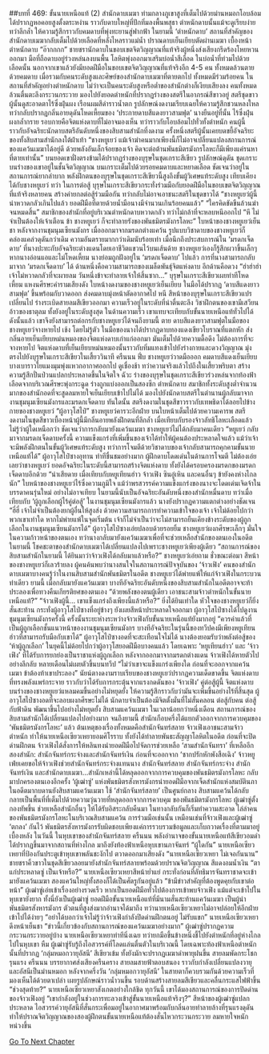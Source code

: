 ##บทที่ 469: ขั้นนายเหนือแท้ (2)
สำนักดาบเมฆา
ท่ามกลางภูเขาสูงที่เต็มไปด้วยม่านหมอกโอบล้อมได้ปรากฏหอคอยสูงตั้งตระหง่าน ราวกับดาบใหญ่ที่ปักทิ่มลงพื้นพสุธา
ตำหนักดาบนั้นแม้จะดูเรียบง่ายทว่าลึกล้ำ ให้ความรู้สึกราวกับคมดาบที่พุ่งทะยานสู่ฟากฟ้า
ในยามนี้ ‘ตำหนักดาบ’ สถานที่สำคัญของสำนักดาบเมฆากลับเต็มไปด้วยเลือดที่หลั่งไหลราวแม่น้ำ ปราณดาบเย็นเยียบตัดผ่านเมฆา
เบื้องหน้าตำหนักดาบ
“อ๊ากกกก”
ชายชรานักดาบในขอบเขตจิตวิญญาณที่แท้จริงผู้หนึ่งส่งเสียงกรีดร้องโหยหวนออกมา มือที่ถือดาบอยู่ร่วงหล่นลงบนพื้น โลหิตพุ่งออกมาเสริมบ่อน้ำสีเลือด
ในบ่อน้ำที่ท่วมไปด้วยเลือดนั้น
นอกจากเขาแล้วยังมียอดฝีมือในขอบเขตจิตวิญญาณที่แท้จริงอีก 4-5 คน ทั้งหมดล้วนตายด้วยคมดาบ
เมื่อรวมกับคนระดับสูงและศิษย์ของสำนักดาบเมฆาที่ตายตกไป ทั้งหมดมีร่วมร้อยคน
ในสถานที่สำคัญอย่างตำหนักดาบ ไม่ว่าจะเป็นคนระดับสูงหรือต่ำของสำนักต่างก็เงียบเสียงลง
คนทั้งหมดล้วนตื่นตะลึงกระวนกระวาย มองไปยังยอดตำหนักที่ปรากฏร่างของสตรีในอาภรณ์สีขาวอยู่
สตรีชุดขาวผู้นั้นดูสะอาดตาไร้ซึ่งฝุ่นผง เรือนผมสีดำราวน้ำตก รูปลักษณ์งดงามเรียบเฉยให้ความรู้สึกชวนหลงใหล ทว่ากลับปรากฏกลิ่นอายดุดันโหดเหี้ยมของ ‘ประกายดาบสีแดงยาวสามฟุต’
นางยืนอยู่ที่นั้น ไร้ซึ่งฝุ่นผงกล้ำกราย รอบกายคือจิตแห่งดาบที่ไม่อาจมองเห็น ทว่าราวกับโอบล้อมไปทั่วทั้งตำหนัก
คนผู้นี้ราวกับอัจฉริยะนักดาบสตรีอันดับหนึ่งของสิบสามสำนักที่งดงาม ครั้งหนึ่งสตรีผู้นั้นเคยบดขยี้อัจฉริยะของทั้งสิบสามสำนักลงใต้ฝ่าเท้า
“ชางหยูเยว่ แม้เจ้าฆ่าคนมากเพียงนี้ก็ไม่อาจเปลี่ยนแปลงสถานการณ์ของแคว้นเมฆาได้อยู่ดี ด้วยพลังอันเล็กจ้อยของเจ้า คิดจะต่อต้านพันธมิตรมังกรโลหะก็มีเพียงแค่รนหาที่ตายเท่านั้น”
บนยอดเขาฝั่งตรงข้ามได้ปรากฏร่างของบุรุษในชุดเกราะสีเขียว รูปลักษณ์ดุดัน
ชุดเกราะบนร่างของเขาอยู่ในชั้นจิตวิญญาณ บนเกราะเต็มไปด้วยรอยคมดาบและหยาดเลือด ชัดเจนว่าอยู่ในสถานการณ์ยากลำบาก
พลังฝึกตนของบุรุษในชุดเกราะสีเขียวนี้สูงถึงขั้นผู้วิเศษแท้ระดับสูง เทียบเคียงได้กับชางหยูเยว่
ทว่า
ในการต่อสู้ บุรุษในเกราะสีเขียวกระทั่งร่วมมือกับยอดฝีมือในขอบเขตจิตวิญญาณที่แท้จริงหลายคน สร้างค่ายกลต่อสู้ร่วมมือกัน ทว่ากลับไม่อาจเอาชนะสตรีในชุดขาวได้
“ชางหยูเยว่ผู้นี้น่าหวาดกลัวเกินไปแล้ว ยอดฝีมือที่ตายด้วยน้ำมือนางมีจำนวนเกินร้อยคนแล้ว”
“ใครคิดขัดขืนล้วนฆ่าจนหมดสิ้น”
สมาชิกของสำนักที่อยู่บริเวณตำหนักดาบหวาดกลัว ทว่าไม่กล้าที่จะหลบหนีออกไป
“หึ ไม่จำเป็นต้องให้เจ้าเตือน ข้า ชางหยูเยว่ ก็จะทำลายรังของพันธมิตรมังกรโลหะ”
ใบหน้าของชางหยูเยว่เย็นชา
หลังจากงานชุมนุมเซียนมังกร เมื่อออกมาจากมรดกต่างแคว้น รูปแบบวิชาดาบของชางหยูเยว่ก็คล่องแคล่วดุดันกว่าเดิม ความอันตรายมากกว่าเดิมนับร้อยเท่า
เมื่อนึกถึงประสบการณ์ใน ‘มรดกเจ็ดดาบ’ ที่นางปะทะกับอัจฉริยะต่างแดนโดยเอาชีวิตแขวนไว้บนเส้นด้าย ชางหยูเยว่เองก็รู้สึกผวาขึ้นเล็กๆ
หากนางอ่อนแอและไม่โหดเหี้ยม นางย่อมถูกฝังอยู่ใน ‘มรดกเจ็ดดาบ’ ไปแล้ว
การที่นางสามารถกลับมาจาก ‘มรดกเจ็ดดาบ’ ได้ ด้านหนึ่งคือความสามารถของเมล็ดพันธุ์จิตแห่งดาบ อีกด้านคือดวง
“ฮ่าฮ่าฮ่า เจ้าไม่หวาดกลัวที่จะผายลม วันหนึ่งข้าจะทำลายเจ้าให้สิ้นซาก...”
บุรุษในเกราะสีเขียวเผยท่าทีโหดเหี้ยม แหงนศีรษะคำรามเสียงดัง
ใบหน้างดงามของชางหยูเยว่เย็นเยียบ ในมือได้ปรากฏ ‘ดาบสีแดงยาวสามฟุต’ ขึ้นพร้อมกับวาดออก ส่งคมดาบมุ่งหน้าตัดอากาศไป
หนี
สีหน้าของบุรุษในเกราะสีเขียวแปรเปลี่ยนไป ร่างระเบิดสายลมสีเขียวออกมา ความเร็วอยู่ในระดับที่น่าตื่นตะลึง
วิชาฝึกตนของเขามีเสวียนอ้าวของธาตุลม ทั้งยังอยู่ในระดับสูงสุด
ในด้านความเร็ว เขาแทบจะเทียบกับขั้นนายเหนือแท้ทั่วไปได้
ดังนั้นแล้ว เขาจึงยังสามารถต่อกรกับชางหยูเยว่ได้จนถึงยามนี้
ตาย
ดาบสีแดงยาวสามฟุตในมือของชางหยูเยว่จางหายไป
เช้ง
โดยไม่รู้ตัว ในมือของนางได้ปรากฏดาบทองแดงเขียวโบราณที่แตกหัก ส่งกลิ่นอายเย็นเยียบหม่นหมองของจิตแห่งดาบเก่าแก่ออกมา มันเต็มไปด้วยความดื้อดึง ไม่ต้องการที่จะจางหายไป
จิตแห่งดาบที่เย็นเยียบหม่นหมองนั้นราวกับทิ่มแทงเข้าไปยังร่างกายและดวงวิญญาณ มุ่งตรงไปยังบุรุษในเกราะสีเขียวในเสี้ยววินาที
ครืนนน ฟึ่บ
ชางหยูเยว่วาดมือออก คมดาบสีแดงเย็นเยียบบางเบาราวใยแมงมุมพุ่งแหวกอากาศออกไป ดูเชื่องช้า ทว่าความจริงแล้วไปถึงในเสี้ยวพริบตา สร้างความรู้สึกปั่นป่วนแปลกประหลาดขึ้นในจิตใจ
ฉัวะ
ร่างของบุรุษในชุดเกราะสีเขียวร่วงหล่นจากท้องฟ้า เลือดจากบริเวณศีรษะพุ่งกระฉูด ร่างถูกแบ่งออกเป็นสองซีก
ตำหนักดาบ
สมาชิกทั้งระดับสูงต่ำจำนวนมากของสำนักอดที่จะสูดลมหายใจเย็นเยียบเข้าไปไม่ได้ มองไปยังนักดาบสตรีในตำนานผู้กลับมาจากงานชุมนุมเซียนมังกรและมรดกเจ็ดดาบ
ทันใดนั้น สตรีงดงามในชุดสีขาวราวกับเทพธิดาได้ลอยไปข้างกายของชางหยูเยว่
“ผู้อาวุโสไป๋”
ชางหยูเยว่คารวะอีกฝ่าย บนใบหน้าเต็มไปด้วยความเคารพ
สตรีงดงามในชุดสีขาวเบื้องหน้าผู้นี้มีกลิ่นอายพลังฝึกตนที่ลึกล้ำ เมื่อเทียบกับรองจ้าวลัทธิโลหะเลือดแล้วไม่รู้ว่าผู้ใดเหนือกว่า
ชัดเจนว่าการกลับมายังแคว้นเมฆา ชางหยูเยว่ไม่ได้กลับมาคนเดียว
“หยูเยว่ กลับมาจากมรดกเจ็ดดาบครั้งนี้ ความแข็งแกร่งที่เพิ่มขึ้นของเจ้าได้ทำให้ผู้คนต้องประหลาดใจแล้ว แม้ว่าเจ้าจะมีพลังฝึกตนในขั้นผู้วิเศษแท้ระดับสูง ทว่าการโจมตีด้วยวิชาดาบของเจ้ากลับสามารถคุกคามขั้นนายเหนือแท้ได้”
ผู้อาวุโสไป๋ซางอุทาน ท่าทีชื่นชมอย่างมาก
ผู้ฝึกดาบโดดเด่นในด้านการโจมตี ไม่ต้องเอ่ยเลยว่าชางหยูเยว่ ยอดอัจฉริยะในระดับนี้สามารถสร้างจิตแห่งดาบ ทั้งยังได้ครอบครองมรดกของมรดกเจ็ดดาบอีกด้วย
“น่าเสียดาย เมื่อเทียบกับหยูเทียนฮ่าว จ้าวเฟิง ซินอู๋เหิน และคนอื่นๆ ข้ายังคงห่างไกลนัก”
ใบหน้าของชางหยูเยว่ไร้ซึ่งความภูมิใจ
แม้ว่าพรสวรรค์ความแข็งแกร่งของนางจะโดดเด่นเจิดจ้าในบรรดาคนรุ่นใหม่ อย่างไม่อาจเทียบ ในยามนี้นับเป็นอัจฉริยะอันดับหนึ่งของสำนักหมื่นดาบ
ทว่าเมื่อเทียบกับ ‘ผู้ถูกเลือกผู้ไร้คู่ต่อสู้’ ในงานชุมนุมเซียนมังกรแล้ว นางยังปรากฏความแตกต่างอย่างชัดเจน
“ฮี่ฮี่ เจ้าไม่จำเป็นต้องยกผู้อื่นให้สูงส่ง ด้วยความสามารถการทำความเข้าใจของเจ้า เจ้าไม่ด้อยไปกว่าพวกเขาเท่าใด หากไม่พ่ายแพ้ในจุดเริ่มต้น เจ้าก็ไม่จำเป็นว่าจะไม่สามารถยืนเคียงข้างระดับของผู้ถูกเลือกในงานชุมนุมเซียนมังกรได้”
ผู้อาวุโสไป๋ซางเอ่ยปลอบด้วยรอยยิ้ม
ชางหยูเยว่ผงกศีรษะเล็กๆ มั่นใจในความก้าวหน้าของตนเอง
ทว่านางกลับมายังแคว้นเมฆาเพื่อที่จะช่วยเหลือสำนักของตนเองในอดีต
ในยามนี้ โชคชะตาของสำนักดาบเมฆาได้เปลี่ยนแปลงไปเพราะชางหยูเยว่เพียงผู้เดียว
“สถานการณ์ของสิบสามสำนักในยามนี้ ได้ยินมาว่าจ้าวเฟิงได้กลับมาแล้วหรือ?”
ชางหยูเยว่เอ่ยถาม
ชั่วขณะต่อมา
สีหน้าของชางหยูเยว่ก็เลวร้ายลง
ผู้คนค้นพบว่านางสนใจในสถานการณ์ปัจจุบันของ ‘จ้าวเฟิง’
คนของสำนักดาบเมฆาบางคนรู้ว่าในงานสิบสามสำนักพันธมิตรในอดีต ชางหยูเยว่ได้พ่ายแพ้ให้แก่จ้าวเฟิงในกระบวนท่าเดียว
ยามนี้ เมื่อกลับมายังแคว้นเมฆา บางทีอัจฉริยะอันดับหนึ่งของสิบสามสำนักในอดีตอาจจะท้าประลองเพื่อทวงคืนเกียรติยศของตนเอง
“ด้วยพลังของตนผู้เดียว เอาชนะสามจ้าวตำหนักในขั้นนายเหนือแท้?”
“จ้าวเฟิงผู้นี้... เขาแข็งแกร่งถึงเพียงนี้แล้วหรือ?”
ยิ่งได้ยินเท่าใด หัวใจของชางหยูเยว่ก็ยิ่งสั่นสะท้าน
กระทั่งผู้อาวุโสไป๋ซางที่อยู่ข้างๆ ยังเผยสีหน้าประหลาดใจออกมา
ผู้อาวุโสไป๋ซางได้ไปดูงานชุมนุมเซียนมังกรครั้งนี้ ครั้งนั้นระยะห่างระหว่างจ้าวเฟิงกับขั้นนายเหนือแท้ยังมากอยู่
“ควรค่าแล้วที่เป็นผู้ถูกเลือกชั้นแนวหน้าของงานชุมนุมเซียนมังกร บางทีอัจฉริยะในรุ่นนี้ของทวีปคงมีเพียงหยูเทียนฮ่าวที่สามารถรับมือกับเขาได้”
ผู้อาวุโสไป๋ซางอดที่จะสะเทือนใจไม่ได้
นางต้องยอมรับว่าพลังต่อสู้ของ ‘ห้าผู้ถูกเลือก’ ในยุคนี้ไม่ด้อยไปกว่าผู้อาวุโสยอดฝีมือบางคนแล้ว
โดยเฉพาะ ‘หยูเทียนฮ่าว’ และ ‘จ้าวเฟิง’ ที่ได้รับการยกย่องเป็นราชาแห่งผู้ถูกเลือก
หลังจากออกมาจากมรดกต่างแดน จ้าวเฟิงได้หายตัวไปอย่างลึกลับ หลายเดือนไม่เผยตัวขึ้นบนทวีป
“ไม่ว่าเขาจะแข็งแกร่งเพียงใด ก่อนที่จะออกจากแคว้นเมฆา ข้าต้องท้าเขาประลอง”
นัยน์ตางดงามราบเรียบของชางหยูเยว่ปรากฏความเด็ดขาดขึ้น จิตแห่งดาบที่ทรงพลังแพร่กระจาย
ราวกับว่าได้รับการกระตุ้นจากแรงกดดันของ ‘จ้าวเฟิง’ คู่ต่อสู้ผู้นี้ จิตแห่งดาบบนร่างของชางหยูเยว่แหลมคมขึ้นอย่างไม่หยุดยั้ง ให้ความรู้สึกราวกับว่ามันจะเพิ่มขึ้นอย่างไร้ที่สิ้นสุด
ผู้อาวุโสไป๋ซางอดที่จะลอบผงกศีรษะไม่ได้ นักดาบจำเป็นต้องมีจิตตั้งมั่นที่ไม่สั่นคลอน ต่อสู้กับคน ต่อสู้กับฟ้าดิน พัฒนาขึ้นไปอย่างไม่หยุดยั้ง
สิบสามแคว้นเมฆา
ในเวลาน้อยกว่าหนึ่งเดือน สถานการณ์ของสิบสามสำนักได้เปลี่ยนแปลงไปอย่างมาก
จนถึงยามนี้ สำนักเกือบครึ่งได้แยกตัวออกจากการควบคุมของ ‘พันธมิตรมังกรโลหะ’ แล้ว
ต้นเหตุของเรื่องทั้งหมดคือสำนักจันทร์สลาย
จ้าวเฟิงเอาชนะสามจ้าวตำหนัก ทำให้นายเหนือเซียวเหยายอมศิโรราบ ทั้งยังได้ทำลายพันธะสัญญาโลหิตในอดีต
ก่อนที่จะปิดด่านฝึกตน จ้าวเฟิงได้สั่งการให้หลินทงนำยอดฝีมือไปจัดการช่วยเหลือ ‘สามสำนักจันทรา’ ที่เหลืออีกสองสำนัก: สำนักจันทร์กระจ่างและสำนักจันทร์เงิน
ก่อนที่จะออกจาก ‘ซากปรักหักพังสือเฉิง’ จ้าวหยูเฟ่ยเคยขอให้จ้าวเฟิงช่วยสำนักจันทร์กระจ่างแทนนาง
สำนักจันทร์สลาย สำนักจันทร์กระจ่าง สำนักจันทร์เงิน และสำนักดาบเมฆา...สำนักเหล่านี้ได้หลุดออกจากการควบคุมของพันธมิตรมังกรโลหะ กลับมาปกครองตนเองอีกครั้ง
‘ผู้เฒ่าซู่’ แห่งพันธมิตรสังหารมังกรนำยอดฝีมือจากเจ็ดสำนักแห่งสมบัตินภาในอดีตมากบดานยังสิบสามแคว้นเมฆา
ใช้ ‘สำนักจันทร์สลาย’ เป็นศูนย์กลาง สิบสามแคว้นได้กลับกลายเป็นพื้นที่ที่เต็มไปด้วยความวุ่นวายที่หลุดออกจากการควบคุม ของพันธมิตรมังกรโลหะ
ผู้เฒ่าซู่ตั้งกองทัพขึ้น ช่วยเหลือสำนักอื่นๆ ให้ได้รับอิสระกลับคืนมา ในทางกลับกันก็เริ่มทำความสะอาด ไล่ล่าคนของพันธมิตรมังกรโลหะในบริเวณสิบสามแคว้น
การร่วมมือเช่นนั้น
เหมือนเช่นที่จ้าวเฟิงและผู้เฒ่าซู่ ‘ตกลง’ กันไว้ พันธมิตรสังหารมังกรรับผิดชอบเพียงแค่การรวบรวมข้อมูลและเก็บกวาดเรื่องที่ตามมาอยู่เบื้องหลัง
ในวันนี้ ในหุบเขาของสำนักจันทร์สลาย
ครืนนน
พลังอำนาจของขั้นนายเหนือแท้สีเขียวอมดำได้ปรากฏขึ้นมาจากสถานที่ห่างไกล มาถึงยังท้องฟ้าเหนือหุบเขานภาจันทร์
“ผู้ใดกัน”
นายเหนือเซียวเหยาที่ป้องกันประตูเข้าหุบเขาพลันชะงักไป ตวาดออกมาเสียงดัง
“นายเหนือเซียวเหยา ไม่เจอกันนาน”
ชายชราคิ้วขาวในชุดสีเขียวลอยมายังสำนักจันทร์สลายพร้อมด้วยปราณจิตวิญญาณ สีแดงอมน้ำเงิน
“ตาแก่ประหลาดซู่ เป็นเจ้าหรือ?”
นายเหนือเซียวเหยาสีหน้าย่ำแย่
กระทั่งก่อนที่ลัทธิมารจันทราชาดจะเข้ามายังแคว้นเมฆา สองแคว้นใหญ่ทั้งสองก็ได้เป็นศัตรูกันอยู่แล้ว
“ข้ามีข่าวสำคัญที่ต้องพูดคุยกับเขาต่อหน้า”
ผู้เฒ่าซู่เอ่ยเข้าเรื่องอย่างรวดเร็ว
หากเป็นยอดฝีมือทั่วไปต้องการเข้าพบจ้าวเฟิง แม้แต่จะเข้าไปในหุบเขายังยาก
ทั้งนี่ยังเป็นผู้เฒ่าซู่ ยอดฝีมือขั้นนายเหนือแท้ที่มีนามสั่นสะท้านแคว้นเมฆา เป็นผู้นำพันธมิตรสังหารมังกร ตัวตนที่สูงส่งมากอำนาจได้มาถึง
ทว่านายเหนือเซียวเหยาไม่อาจปล่อยให้อีกฝ่ายเข้าไปได้ง่ายๆ
“อย่าได้บอกว่าเจ้าไม่รู้ว่าจ้าวเฟิงกำลังปิดด่านฝึกตนอยู่ ไม่รับแขก”
นายเหนือเซียวเหยาดึงหน้าเย็นชา
“ข่าวนี้เกี่ยวข้องกับสถานการณ์ของแคว้นเมฆาอย่างมาก”
ผู้เฒ่าซู่ปรากฏความกระวนกระวายอยู่บ้าง
นายเหนือเซียวเหยาท่าทีนิ่งเฉย ทว่ายกมือขึ้นข้างหนึ่งชี้ไปยังตำหนักที่อยู่ห่างไกลไปในหุบเขา
หืม
ผู้เฒ่าซู่รับรู้ถึงไอสวรรค์ที่โลดแล่นตื่นตัวในบริเวณนี้
โดยเฉพาะท้องฟ้าเหนือตำหนักนั้นที่ปรากฏ ‘กลุ่มหมอกวายุอัสนี’ สีเขียวเข้ม ทั้งยังมักจะปรากฏเมฆาดำพายุฝนขึ้น สายลมพัดกระโชกรุนแรง
ครืนนน
บรรยากาศส่งเสียงครืนคราง สายลมสายฟ้าตอบสนอง ราวกับกำลังเปลี่ยนแปลงวายุและอัสนีเป็นม่านหมอก
หลังจากครึ่งวัน
‘กลุ่มหมอกวายุอัสนี’ ในสายตาก็ควบรวมกันด้วยความเร็วที่มองเห็นได้ด้วยตาเปล่า เผยรูปลักษณ์ราวน้ำวนขึ้น รอบด้านสร้างสายลมสีเขียวและคลื่นกระแสไฟฟ้าขึ้น
“ช่วงสุดท้าย?”
นายเหนือเซียวเหยาสังเกตอย่างใกล้ชิด ทุกวันนี้ เขาได้มองสถานการณ์ของการปิดด่านของจ้าวเฟิงอยู่
“เขากำลังอยู่ในช่วงการทะลวงเข้าสู่ขั้นนายเหนือแท้จริงๆ?”
สีหน้าของผู้เฒ่าซู่แปลกประหลาด
ไอสวรรค์วายุอัสนีที่สั่นกระเพื่อมอยู่ในอากาศมาพร้อมกับกลิ่นอายทำลายล้างที่รุนแรงดุดัน ทำให้ปราณจิตวิญญาณของสองผู้ฝึกตนขั้นนายเหนือแท้ต้องสั่นไหวกระวนกระวาย ลมหายใจหนักหน่วงขึ้น


[Go To Next Chapter]( ./29.md)